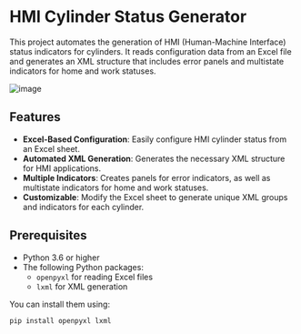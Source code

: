 # HMI Cylinder Status Generator

This project automates the generation of HMI (Human-Machine Interface) status indicators for cylinders. It reads configuration data from an Excel file and generates an XML structure that includes error panels and multistate indicators for home and work statuses.


![image](https://github.com/user-attachments/assets/1c642fb3-110f-471c-8ac7-e3418960c2aa)

## Features

- **Excel-Based Configuration**: Easily configure HMI cylinder status from an Excel sheet.
- **Automated XML Generation**: Generates the necessary XML structure for HMI applications.
- **Multiple Indicators**: Creates panels for error indicators, as well as multistate indicators for home and work statuses.
- **Customizable**: Modify the Excel sheet to generate unique XML groups and indicators for each cylinder.

## Prerequisites

- Python 3.6 or higher
- The following Python packages:
  - `openpyxl` for reading Excel files
  - `lxml` for XML generation

You can install them using:

```bash
pip install openpyxl lxml
